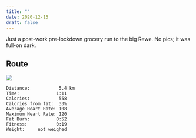 ```yaml
---
title: ""
date: 2020-12-15
draft: false
---
```


Just a post-work pre-lockdown grocery run to the big Rewe.  No pics; it was full-on dark.



## Route

![](/20201215.jpg)  

```
Distance:           5.4 km
Time:              1:11 
Calories:           558
Calories from fat:  33%
Average Heart Rate: 108
Maximum Heart Rate: 120
Fat Burn:          0:52
Fitness:           0:19
Weight:     not weighed
```

